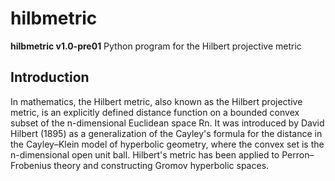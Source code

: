 # hilbmetric


**hilbmetric v1.0-pre01** Python program for the Hilbert projective metric

## Introduction

In mathematics, the Hilbert metric, also known as the Hilbert projective 
metric, is an explicitly defined distance function on a bounded convex 
subset of the n-dimensional Euclidean space Rn.
It was introduced by David Hilbert (1895) as a generalization of the 
Cayley's formula for the distance in the Cayley–Klein model of hyperbolic 
geometry, where the convex set is the n-dimensional open unit ball.
Hilbert's metric has been applied to Perron–Frobenius theory and 
constructing Gromov hyperbolic spaces.
